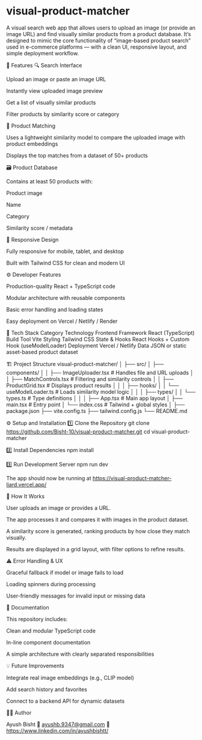 # visual-product-matcher
A visual search web app that allows users to upload an image (or provide an image URL) and find visually similar products from a product database.
It’s designed to mimic the core functionality of “image-based product search” used in e-commerce platforms — with a clean UI, responsive layout, and simple deployment workflow.

🚀 Features
🔍 Search Interface

Upload an image or paste an image URL

Instantly view uploaded image preview

Get a list of visually similar products

Filter products by similarity score or category

🧠 Product Matching

Uses a lightweight similarity model to compare the uploaded image with product embeddings

Displays the top matches from a dataset of 50+ products

🗃️ Product Database

Contains at least 50 products with:

Product image

Name

Category

Similarity score / metadata

📱 Responsive Design

Fully responsive for mobile, tablet, and desktop

Built with Tailwind CSS for clean and modern UI

⚙️ Developer Features

Production-quality React + TypeScript code

Modular architecture with reusable components

Basic error handling and loading states

Easy deployment on Vercel / Netlify / Render

🧩 Tech Stack
Category	Technology
Frontend Framework	React (TypeScript)
Build Tool	Vite
Styling	Tailwind CSS
State & Hooks	React Hooks + Custom Hook (useModelLoader)
Deployment	Vercel / Netlify
Data	JSON or static asset-based product dataset

🏗️ Project Structure
visual-product-matcher/
│
├── src/
│   ├── components/
│   │   ├── ImageUploader.tsx      # Handles file and URL uploads
│   │   ├── MatchControls.tsx      # Filtering and similarity controls
│   │   ├── ProductGrid.tsx        # Displays product results
│   │
│   ├── hooks/
│   │   └── useModelLoader.ts      # Loads similarity model logic
│   │
│   ├── types/
│   │   └── types.ts               # Type definitions
│   │
│   ├── App.tsx                    # Main app layout
│   ├── main.tsx                   # Entry point
│   └── index.css                  # Tailwind + global styles
│
├── package.json
├── vite.config.ts
├── tailwind.config.js
└── README.md

⚙️ Setup and Installation
1️⃣ Clone the Repository
git clone https://github.com/Bisht-10/visual-product-matcher.git
cd visual-product-matcher

2️⃣ Install Dependencies
npm install

3️⃣ Run Development Server
npm run dev


The app should now be running at https://visual-product-matcher-liard.vercel.app/

🧭 How It Works

User uploads an image or provides a URL.

The app processes it and compares it with images in the product dataset.

A similarity score is generated, ranking products by how close they match visually.

Results are displayed in a grid layout, with filter options to refine results.

⚠️ Error Handling & UX

Graceful fallback if model or image fails to load

Loading spinners during processing

User-friendly messages for invalid input or missing data

📄 Documentation

This repository includes:

Clean and modular TypeScript code

In-line component documentation

A simple architecture with clearly separated responsibilities

💡 Future Improvements

Integrate real image embeddings (e.g., CLIP model)

Add search history and favorites

Connect to a backend API for dynamic datasets

👨‍💻 Author

Ayush Bisht
📧 ayushb.9347@gmail.com
💼 https://www.linkedin.com/in/ayushbishtt/
